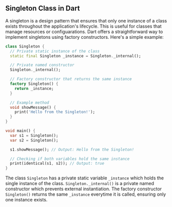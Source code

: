 ## Singleton Class in Dart
A singleton is a design pattern that ensures that only one instance of a class exists throughout the application's lifecycle. This is useful for classes that manage resources or configuarations.
Dart offers a straightforward way to implement singletons using factory constructors. Here's a simple example:
```dart
class Singleton {
  // Private static instance of the class
  static final Singleton _instance = Singleton._internal();

  // Private named constructor
  Singleton._internal();

  // Factory constructor that returns the same instance
  factory Singleton() {
    return _instance;
  }

  // Example method
  void showMessage() {
    print('Hello from the Singleton!');
  }
}

void main() {
  var s1 = Singleton();
  var s2 = Singleton();

  s1.showMessage(); // Output: Hello from the Singleton!

  // Checking if both variables hold the same instance
  print(identical(s1, s2)); // Output: true
}
```
The class `Singleton` has a private static variable `_instance` which holds the single instance of the class. `Singleton._internal()` is a private named constructor which prevents external instantiation.
The factory constructor `Singleton()` returns the same `_instance` everytime it is called, ensuring only one instance exists.
